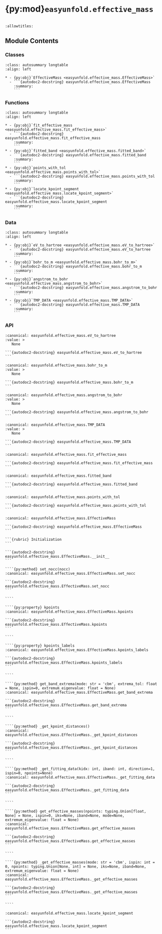 # {py:mod}`easyunfold.effective_mass`

```{py:module} easyunfold.effective_mass
```

```{autodoc2-docstring} easyunfold.effective_mass
:allowtitles:
```

## Module Contents

### Classes

````{list-table}
:class: autosummary longtable
:align: left

* - {py:obj}`EffectiveMass <easyunfold.effective_mass.EffectiveMass>`
  - ```{autodoc2-docstring} easyunfold.effective_mass.EffectiveMass
    :summary:
    ```
````

### Functions

````{list-table}
:class: autosummary longtable
:align: left

* - {py:obj}`fit_effective_mass <easyunfold.effective_mass.fit_effective_mass>`
  - ```{autodoc2-docstring} easyunfold.effective_mass.fit_effective_mass
    :summary:
    ```
* - {py:obj}`fitted_band <easyunfold.effective_mass.fitted_band>`
  - ```{autodoc2-docstring} easyunfold.effective_mass.fitted_band
    :summary:
    ```
* - {py:obj}`points_with_tol <easyunfold.effective_mass.points_with_tol>`
  - ```{autodoc2-docstring} easyunfold.effective_mass.points_with_tol
    :summary:
    ```
* - {py:obj}`locate_kpoint_segment <easyunfold.effective_mass.locate_kpoint_segment>`
  - ```{autodoc2-docstring} easyunfold.effective_mass.locate_kpoint_segment
    :summary:
    ```
````

### Data

````{list-table}
:class: autosummary longtable
:align: left

* - {py:obj}`eV_to_hartree <easyunfold.effective_mass.eV_to_hartree>`
  - ```{autodoc2-docstring} easyunfold.effective_mass.eV_to_hartree
    :summary:
    ```
* - {py:obj}`bohr_to_m <easyunfold.effective_mass.bohr_to_m>`
  - ```{autodoc2-docstring} easyunfold.effective_mass.bohr_to_m
    :summary:
    ```
* - {py:obj}`angstrom_to_bohr <easyunfold.effective_mass.angstrom_to_bohr>`
  - ```{autodoc2-docstring} easyunfold.effective_mass.angstrom_to_bohr
    :summary:
    ```
* - {py:obj}`TMP_DATA <easyunfold.effective_mass.TMP_DATA>`
  - ```{autodoc2-docstring} easyunfold.effective_mass.TMP_DATA
    :summary:
    ```
````

### API

````{py:data} eV_to_hartree
:canonical: easyunfold.effective_mass.eV_to_hartree
:value: >
   None

```{autodoc2-docstring} easyunfold.effective_mass.eV_to_hartree
```

````

````{py:data} bohr_to_m
:canonical: easyunfold.effective_mass.bohr_to_m
:value: >
   None

```{autodoc2-docstring} easyunfold.effective_mass.bohr_to_m
```

````

````{py:data} angstrom_to_bohr
:canonical: easyunfold.effective_mass.angstrom_to_bohr
:value: >
   None

```{autodoc2-docstring} easyunfold.effective_mass.angstrom_to_bohr
```

````

````{py:data} TMP_DATA
:canonical: easyunfold.effective_mass.TMP_DATA
:value: >
   None

```{autodoc2-docstring} easyunfold.effective_mass.TMP_DATA
```

````

````{py:function} fit_effective_mass(distances, energies, parabolic=True)
:canonical: easyunfold.effective_mass.fit_effective_mass

```{autodoc2-docstring} easyunfold.effective_mass.fit_effective_mass
```
````

````{py:function} fitted_band(x: numpy.ndarray, eff_mass: float) -> numpy.ndarray
:canonical: easyunfold.effective_mass.fitted_band

```{autodoc2-docstring} easyunfold.effective_mass.fitted_band
```
````

````{py:function} points_with_tol(array, value, tol=0.01, sign=1)
:canonical: easyunfold.effective_mass.points_with_tol

```{autodoc2-docstring} easyunfold.effective_mass.points_with_tol
```
````

`````{py:class} EffectiveMass(unfold: easyunfold.unfold.UnfoldKSet, intensity_tol: float = 0.1, extrema_tol: float = 0.01, parabolic: bool = True, npoints: float = 3)
:canonical: easyunfold.effective_mass.EffectiveMass

```{autodoc2-docstring} easyunfold.effective_mass.EffectiveMass
```

```{rubric} Initialization
```

```{autodoc2-docstring} easyunfold.effective_mass.EffectiveMass.__init__
```

````{py:method} set_nocc(nocc)
:canonical: easyunfold.effective_mass.EffectiveMass.set_nocc

```{autodoc2-docstring} easyunfold.effective_mass.EffectiveMass.set_nocc
```

````

````{py:property} kpoints
:canonical: easyunfold.effective_mass.EffectiveMass.kpoints

```{autodoc2-docstring} easyunfold.effective_mass.EffectiveMass.kpoints
```

````

````{py:property} kpoints_labels
:canonical: easyunfold.effective_mass.EffectiveMass.kpoints_labels

```{autodoc2-docstring} easyunfold.effective_mass.EffectiveMass.kpoints_labels
```

````

````{py:method} get_band_extrema(mode: str = 'cbm', extrema_tol: float = None, ispin=0, extremum_eigenvalue: float = None)
:canonical: easyunfold.effective_mass.EffectiveMass.get_band_extrema

```{autodoc2-docstring} easyunfold.effective_mass.EffectiveMass.get_band_extrema
```

````

````{py:method} _get_kpoint_distances()
:canonical: easyunfold.effective_mass.EffectiveMass._get_kpoint_distances

```{autodoc2-docstring} easyunfold.effective_mass.EffectiveMass._get_kpoint_distances
```

````

````{py:method} _get_fitting_data(kidx: int, iband: int, direction=1, ispin=0, npoints=None)
:canonical: easyunfold.effective_mass.EffectiveMass._get_fitting_data

```{autodoc2-docstring} easyunfold.effective_mass.EffectiveMass._get_fitting_data
```

````

````{py:method} get_effective_masses(npoints: typing.Union[float, None] = None, ispin=0, iks=None, iband=None, mode=None, extremum_eigenvalue: float = None)
:canonical: easyunfold.effective_mass.EffectiveMass.get_effective_masses

```{autodoc2-docstring} easyunfold.effective_mass.EffectiveMass.get_effective_masses
```

````

````{py:method} _get_effective_masses(mode: str = 'cbm', ispin: int = 0, npoints: typing.Union[None, int] = None, iks=None, iband=None, extremum_eigenvalue: float = None)
:canonical: easyunfold.effective_mass.EffectiveMass._get_effective_masses

```{autodoc2-docstring} easyunfold.effective_mass.EffectiveMass._get_effective_masses
```

````

`````

````{py:function} locate_kpoint_segment(idxk: int, label_idx: list, label_names: list, direction: int)
:canonical: easyunfold.effective_mass.locate_kpoint_segment

```{autodoc2-docstring} easyunfold.effective_mass.locate_kpoint_segment
```
````
